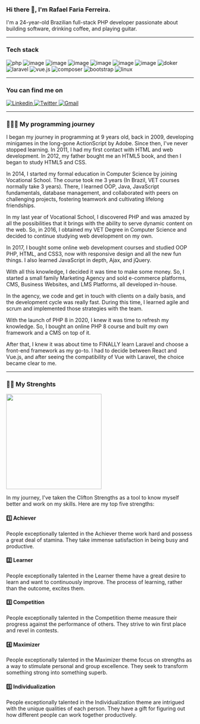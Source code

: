 ### Hi there 👋, I'm Rafael Faria Ferreira.

I'm a 24-year-old Brazilian full-stack PHP developer passionate about building software, drinking coffee, and playing
guitar.

---

### Tech stack

![php](https://img.shields.io/badge/PHP-777BB4?style=for-the-badge&logo=php&logoColor=white)
![image](https://img.shields.io/badge/JavaScript-323330?style=for-the-badge&logo=javascript&logoColor=F7DF1E)
![image](https://img.shields.io/badge/HTML5-E34F26?style=for-the-badge&logo=html5&logoColor=white)
![image](https://img.shields.io/badge/CSS3-1572B6?style=for-the-badge&logo=css3&logoColor=white)
![image](https://img.shields.io/badge/jQuery-0769AD?style=for-the-badge&logo=jquery&logoColor=white)
![image](https://img.shields.io/badge/Nginx-009639?style=for-the-badge&logo=nginx&logoColor=white)
![image](https://img.shields.io/badge/Apache-D22128?style=for-the-badge&logo=Apache&logoColor=white)
![doker](https://img.shields.io/badge/Docker-2CA5E0?style=for-the-badge&logo=docker&logoColor=white)
![laravel](https://img.shields.io/badge/Laravel-FF2D20?style=for-the-badge&logo=laravel&logoColor=white)
![vue.js](https://img.shields.io/badge/Vue.js-35495E?style=for-the-badge&logo=vuedotjs&logoColor=4FC08D)
![composer](https://img.shields.io/badge/Composer-885630?style=for-the-badge&logo=Composer&logoColor=white)
![bootstrap](https://img.shields.io/badge/Bootstrap-563D7C?style=for-the-badge&logo=bootstrap&logoColor=white)
![linux](https://img.shields.io/badge/Linux-FCC624?style=for-the-badge&logo=linux&logoColor=black)

---

### You can find me on

<a target="_blank"  title="Linkedin" href="https://www.linkedin.com/in/rafaelfariaferreira/">
    <img title="Linkedin" alt="Linkedin" src="https://img.shields.io/badge/LinkedIn-0077B5?style=for-the-badge&logo=linkedin&logoColor=white">
</a>
<a target="_blank"  title="Twitter" href="https://twitter.com/Rafael_F_F_">
    <img title="Twitter" alt="Twitter" src="https://img.shields.io/badge/Twitter-1DA1F2?style=for-the-badge&logo=twitter&logoColor=white">
</a>
<a target="_blank"  title="Gmail" href="mailto:rafaelfariaferreira1@gmail.com">
    <img title="Gmail" alt="Gmail" src="https://img.shields.io/badge/Gmail-D14836?style=for-the-badge&logo=gmail&logoColor=white">
</a>

---

### 👨🏻‍💻 My programming journey

I began my journey in programming at 9 years old, back in 2009, developing minigames in the long-gone ActionScript by
Adobe. Since then, I've never stopped learning. In 2011, I had my first contact with HTML and web development. In 2012,
my father bought me an HTML5 book, and then I began to study HTML5 and CSS.

In 2014, I started my formal education in Computer Science by joining Vocational School. The course took me 3 years (In
Brazil, VET courses normally take 3 years). There, I learned OOP, Java, JavaScript fundamentals, database management,
and collaborated with peers on challenging projects, fostering teamwork and cultivating lifelong friendships.

In my last year of Vocational School, I discovered PHP and was amazed by all the possibilities that it brings with the
ability to serve dynamic content on the web. So, in 2016, I obtained my VET Degree in Computer Science and decided to
continue studying web development on my own.

In 2017, I bought some online web development courses and studied OOP PHP, HTML, and CSS3, now with responsive design
and all the new fun things. I also learned JavaScript in depth, Ajax, and jQuery.

With all this knowledge, I decided it was time to make some money. So, I started a small family Marketing Agency and
sold e-commerce platforms, CMS, Business Websites, and LMS Platforms, all developed in-house.

In the agency, we code and get in touch with clients on a daily basis, and the development cycle was really fast. During
this time, I learned agile and scrum and implemented those strategies with the team.

With the launch of PHP 8 in 2020, I knew it was time to refresh my knowledge. So, I bought an online PHP 8 course and
built my own framework and a CMS on top of it.

After that, I knew it was about time to FINALLY learn Laravel and choose a front-end framework as my go-to. I had to
decide between React and Vue.js, and after seeing the compatibility of Vue with Laravel, the choice became clear to me.

----

### 💪🏻 My Strenghts

<a target="_blank"  href="https://www.gallup.com/cliftonstrengths/en/252134/achiever-theme.aspx">
    <img  height="256" src="https://media.licdn.com/dms/image/sync/C4D27AQEN2nKi1ODeRg/articleshare-shrink_800/0/1683976766986?e=1684717200&v=beta&t=l7vZdOXvR5cD7JeSLJc5CMYDhcAvu8K8xP8eGCPziL4" alt="">
</a>


In my journey, I've taken the Clifton Strengths as a tool to know myself better and work on my skills. Here are my top
five strengths:

#### 1️⃣ Achiever

People exceptionally talented in the Achiever theme work hard and possess a great deal of stamina. They take immense
satisfaction in being busy and productive.

#### 2️⃣ Learner

People exceptionally talented in the Learner theme have a great desire to learn and want to continuously improve. The
process of learning, rather than the outcome, excites them.

#### 3️⃣ Competition

People exceptionally talented in the Competition theme measure their progress against the performance of others. They
strive to win first place and revel in contests.

#### 4️⃣ Maximizer

People exceptionally talented in the Maximizer theme focus on strengths as a way to stimulate personal and group
excellence. They seek to transform something strong into something superb.

#### 5️⃣ Individualization

People exceptionally talented in the Individualization theme are intrigued with the unique qualities of each person.
They have a gift for figuring out how different people can work together productively.

